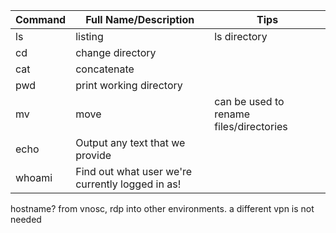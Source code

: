 
| Command | Full Name/Description                            | Tips                                    |
| ------- | ------------------------------------------------ | --------------------------------------- |
| ls      | listing                                          | ls directory                            |
| cd      | change directory                                 |                                         |
| cat     | concatenate                                      |                                         |
| pwd     | print working directory                          |                                         |
| mv      | move                                             | can be used to rename files/directories |
| echo    | Output any text that we provide                  |                                         |
| whoami  | Find out what user we're currently logged in as! |                                         |

hostname?
from vnosc, rdp into other environments. a different vpn is not needed